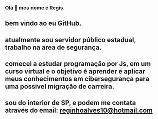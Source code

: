 ### Olá 👋 meu nome é Regis.
## bem vindo ao eu GitHub.
## atualmente sou servidor público estadual, trabalho na area de segurança.
##  comecei a estudar programação por Js,  em um curso virtual  e o objetivo é aprender e aplicar meus conhecimentos em cibersegurança para uma possivel migração de carreira.
##  sou do interior de SP, e podem me contata através do email: reginhoalves10@hotmail.com


<!--
**fogaca55/fogaca55** is a ✨ _special_ ✨ repository because its `README.md` (this file) appears on your GitHub profile.

Here are some ideas to get you started:

- 🔭 I’m currently working on ...
- 🌱 I’m currently learning ...
- 👯 I’m looking to collaborate on ...
- 🤔 I’m looking for help with ...
- 💬 Ask me about ...
- 📫 How to reach me: ...
- 😄 Pronouns: ...
- ⚡ Fun fact: ...
-->
